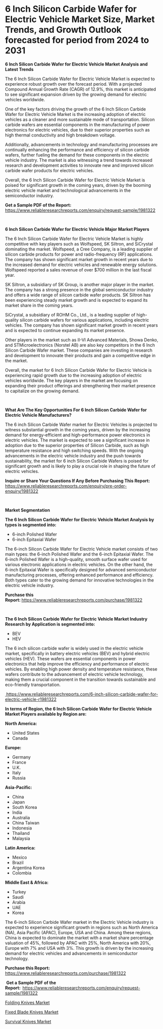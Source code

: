 <p><h1>6 Inch Silicon Carbide Wafer for Electric Vehicle Market Size, Market Trends, and Growth Outlook forecasted for period from 2024 to 2031</h1></p><p><strong>6 Inch Silicon Carbide Wafer for Electric Vehicle Market Analysis and Latest Trends</strong></p>
<p><p>The 6 Inch Silicon Carbide Wafer for Electric Vehicle Market is expected to experience robust growth over the forecast period. With a projected Compound Annual Growth Rate (CAGR) of 12.9%, this market is anticipated to see significant expansion driven by the growing demand for electric vehicles worldwide.</p><p>One of the key factors driving the growth of the 6 Inch Silicon Carbide Wafer for Electric Vehicle Market is the increasing adoption of electric vehicles as a cleaner and more sustainable mode of transportation. Silicon carbide wafers are essential components in the manufacturing of power electronics for electric vehicles, due to their superior properties such as high thermal conductivity and high breakdown voltage.</p><p>Additionally, advancements in technology and manufacturing processes are continually enhancing the performance and efficiency of silicon carbide wafers, further fueling the demand for these components in the electric vehicle industry. The market is also witnessing a trend towards increased research and development activities to innovate new and improved silicon carbide wafer products for electric vehicles.</p><p>Overall, the 6 Inch Silicon Carbide Wafer for Electric Vehicle Market is poised for significant growth in the coming years, driven by the booming electric vehicle market and technological advancements in the semiconductor industry.</p></p>
<p><strong>Get a Sample PDF of the Report:&nbsp;</strong> <a href="https://www.reliableresearchreports.com/enquiry/request-sample/1981322">https://www.reliableresearchreports.com/enquiry/request-sample/1981322</a></p>
<p>&nbsp;</p>
<p><strong>6 Inch Silicon Carbide Wafer for Electric Vehicle Major Market Players</strong></p>
<p><p>The 6 Inch Silicon Carbide Wafer for Electric Vehicle Market is highly competitive with key players such as Wolfspeed, SK Siltron, and SiCrystal dominating the market. Wolfspeed, a Cree Company, is a leading supplier of silicon carbide products for power and radio-frequency (RF) applications. The company has shown significant market growth in recent years due to the increased demand for electric vehicles and renewable energy solutions. Wolfspeed reported a sales revenue of over $700 million in the last fiscal year.</p><p>SK Siltron, a subsidiary of SK Group, is another major player in the market. The company has a strong presence in the global semiconductor industry and offers a wide range of silicon carbide wafer products. SK Siltron has been experiencing steady market growth and is expected to expand its market share in the coming years.</p><p>SiCrystal, a subsidiary of ROHM Co., Ltd., is a leading supplier of high-quality silicon carbide wafers for various applications, including electric vehicles. The company has shown significant market growth in recent years and is expected to continue expanding its market presence.</p><p>Other players in the market such as II-VI Advanced Materials, Showa Denko, and STMicroelectronics (Norstel AB) are also key competitors in the 6 Inch Silicon Carbide Wafer market. These companies are investing in research and development to innovate their products and gain a competitive edge in the market.</p><p>Overall, the market for 6 Inch Silicon Carbide Wafer for Electric Vehicle is experiencing rapid growth due to the increasing adoption of electric vehicles worldwide. The key players in the market are focusing on expanding their product offerings and strengthening their market presence to capitalize on the growing demand.</p></p>
<p>&nbsp;</p>
<p><strong>What Are The Key Opportunities For 6 Inch Silicon Carbide Wafer for Electric Vehicle Manufacturers?</strong></p>
<p><p>The 6 inch Silicon Carbide Wafer market for Electric Vehicles is projected to witness substantial growth in the coming years, driven by the increasing demand for energy-efficient and high-performance power electronics in electric vehicles. The market is expected to see a significant increase in adoption due to the superior properties of Silicon Carbide, such as high temperature resistance and high switching speeds. With the ongoing advancements in the electric vehicle industry and the push towards sustainability, the market for 6 inch Silicon Carbide Wafers is poised for significant growth and is likely to play a crucial role in shaping the future of electric vehicles.</p></p>
<p><strong>Inquire or Share Your Questions If Any Before Purchasing This Report:</strong> <a href="https://www.reliableresearchreports.com/enquiry/pre-order-enquiry/1981322">https://www.reliableresearchreports.com/enquiry/pre-order-enquiry/1981322</a></p>
<p>&nbsp;</p>
<p><strong>Market Segmentation</strong></p>
<p><strong>The 6 Inch Silicon Carbide Wafer for Electric Vehicle Market Analysis by types is segmented into:</strong></p>
<p><ul><li>6-inch Polished Wafer</li><li>6-inch Epitaxial Wafer</li></ul></p>
<p><p>The 6-inch Silicon Carbide Wafer for Electric Vehicle market consists of two main types: the 6-inch Polished Wafer and the 6-inch Epitaxial Wafer. The 6-inch Polished Wafer is a high-quality, smooth surface wafer used for various electronic applications in electric vehicles. On the other hand, the 6-inch Epitaxial Wafer is specifically designed for advanced semiconductor manufacturing processes, offering enhanced performance and efficiency. Both types cater to the growing demand for innovative technologies in the electric vehicle industry.</p></p>
<p><strong>Purchase this Report:&nbsp;</strong><a href="https://www.reliableresearchreports.com/purchase/1981322">https://www.reliableresearchreports.com/purchase/1981322</a></p>
<p>&nbsp;</p>
<p><strong>The 6 Inch Silicon Carbide Wafer for Electric Vehicle Market Industry Research by Application is segmented into:</strong></p>
<p><ul><li>BEV</li><li>HEV</li></ul></p>
<p><p>The 6 inch silicon carbide wafer is widely used in the electric vehicle market, specifically in battery electric vehicles (BEV) and hybrid electric vehicles (HEV). These wafers are essential components in power electronics that help improve the efficiency and performance of electric vehicles. By enabling high power density and temperature resistance, these wafers contribute to the advancement of electric vehicle technology, making them a crucial component in the transition towards sustainable and eco-friendly transportation.</p></p>
<p><a href="https://www.reliableresearchreports.com/6-inch-silicon-carbide-wafer-for-electric-vehicle-r1981322">&nbsp;https://www.reliableresearchreports.com/6-inch-silicon-carbide-wafer-for-electric-vehicle-r1981322</a></p>
<p><strong>In terms of Region, the 6 Inch Silicon Carbide Wafer for Electric Vehicle Market Players available by Region are:</strong></p>
<p>
    <p> <strong> North America: </strong>
        <ul>
            <li>United States</li>
            <li>Canada</li>
        </ul>
        </p> 
    <p> <strong> Europe: </strong>
        <ul>
            <li>Germany</li>
            <li>France</li>
            <li>U.K.</li>
            <li>Italy</li>
            <li>Russia</li>
        </ul>
        </p> 
    <p> <strong> Asia-Pacific: </strong>
        <ul>
            <li>China</li>
            <li>Japan</li>
            <li>South Korea</li>
            <li>India</li>
            <li>Australia</li>
            <li>China Taiwan</li>
            <li>Indonesia</li>
            <li>Thailand</li>
            <li>Malaysia</li>
        </ul>
        </p> 
    <p> <strong> Latin America: </strong>
        <ul>
            <li>Mexico</li>
            <li>Brazil</li>
            <li>Argentina Korea</li>
            <li>Colombia</li>
        </ul>
        </p> 
    <p> <strong> Middle East & Africa: </strong>
        <ul>
            <li>Turkey</li>
            <li>Saudi</li>
            <li>Arabia</li>
            <li>UAE</li>
            <li>Korea</li>
        </ul>
    </p>
    </p>
<p><p>The 6-inch Silicon Carbide Wafer market in the Electric Vehicle industry is expected to experience significant growth in regions such as North America (NA), Asia Pacific (APAC), Europe, USA and China. Among these regions, China is expected to dominate the market with a market share percentage valuation of 45%, followed by APAC with 25%, North America with 20%, Europe with 7% and USA with 3%. This growth is driven by the increasing demand for electric vehicles and advancements in semiconductor technology.</p></p>
<p><strong>Purchase this Report: </strong><a href="https://www.reliableresearchreports.com/purchase/1981322">https://www.reliableresearchreports.com/purchase/1981322</a></p>
<p>&nbsp;<strong>Get a Sample PDF of the Report:&nbsp;&nbsp;</strong><a href="https://www.reliableresearchreports.com/enquiry/request-sample/1981322">https://www.reliableresearchreports.com/enquiry/request-sample/1981322</a></p>
<p><strong></strong></p>
<p><p><a href="https://github.com/DiannaFlatley/Market-Research-Report-List-1/blob/main/folding-knives-market.md">Folding Knives Market</a></p><p><a href="https://github.com/howellLesch2002/Market-Research-Report-List-1/blob/main/fixed-blade-knives-market.md">Fixed Blade Knives Market</a></p><p><a href="https://github.com/AllisonKreiger/Market-Research-Report-List-1/blob/main/survival-knives-market.md">Survival Knives Market</a></p></p>